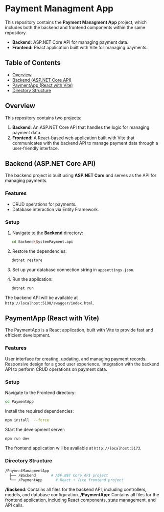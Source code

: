 # Payment Managment App

This repository contains the **Payment Managment App** project, which includes both the backend and frontend components within the same repository.

- **Backend:** ASP.NET Core API for managing payment data.
- **Frontend:** React application built with Vite for managing payments.

## Table of Contents

- [Overview](#overview)
- [Backend (ASP.NET Core API)](#backend-aspnet-core-api)
- [PaymentApp (React with Vite)](#paymentapp-react-with-vite)
- [Directory Structure](#directory-structure)
 
## Overview

This repository contains two projects:

1. **Backend**: An ASP.NET Core API that handles the logic for managing payment data.
2. **Frontend**: A React-based web application built with Vite that communicates with the backend API to manage payment data through a user-friendly interface.

## Backend (ASP.NET Core API)

The backend project is built using **ASP.NET Core** and serves as the API for managing payments.

### Features

- CRUD operations for payments.
- Database interaction via Entity Framework.

### Setup

1. Navigate to the **Backend** directory:

```bash
   cd Backend\SystemPayment.api
```


2. Restore the dependencies:

```bash
   dotnet restore
```

3. Set up your database connection string in `appsettings.json`.

4. Run the application:

```bash
   dotnet run
```

The backend API will be available at `http://localhost:5190/swagger/index.html`.

## PaymentApp (React with Vite)

The PaymentApp is a React application, built with Vite to provide fast and efficient development. 

### Features
User interface for creating, updating, and managing payment records.
Responsive design for a good user experience.
Integration with the backend API to perform CRUD operations on payment data.
### Setup
Navigate to the Frontend directory:

```bash
cd PaymentApp
```
Install the required dependencies:

```bash
npm install  --force
```
Start the development server:

```bash
npm run dev
```
The frontend application will be available at `http://localhost:5173`.

### Directory Structure
```bash
/PaymentManagmentApp
  ├── /Backend       # ASP.NET Core API project
  └── /PaymentApp      # React + Vite frontend project
```
**/Backend**: Contains all files for the backend API, including controllers, models, and database configuration.
**/PaymentApp**: Contains all files for the frontend application, including React components, state management, and API calls.
